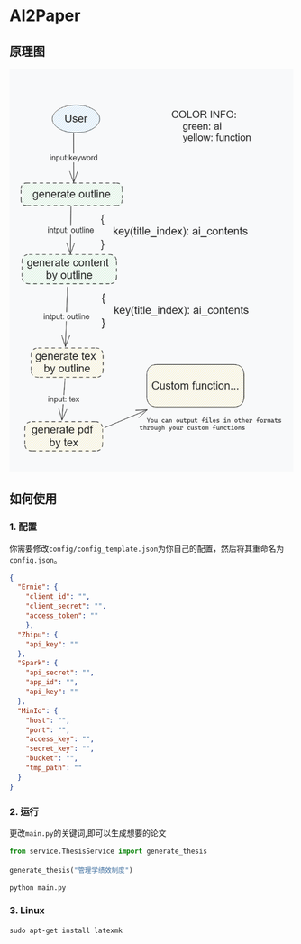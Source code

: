 # AI2Paper

## 原理图
![AI2Paper.png](img/img.png)

## 如何使用

### 1. 配置
你需要修改`config/config_template.json`为你自己的配置，然后将其重命名为`config.json`。
```json
{
  "Ernie": {
    "client_id": "",
    "client_secret": "",
    "access_token": ""
    },
  "Zhipu": {
    "api_key": ""
  },
  "Spark": {
    "api_secret": "",                                      
    "app_id": "",
    "api_key": ""
  },
  "MinIo": {
    "host": "",
    "port": "",
    "access_key": "",
    "secret_key": "",
    "bucket": "",
    "tmp_path": ""
  }
}
```

### 2. 运行
更改`main.py`的关键词,即可以生成想要的论文
```python
from service.ThesisService import generate_thesis

generate_thesis("管理学绩效制度")
```

```bash
python main.py
```

### 3. Linux
```shell
sudo apt-get install latexmk
```